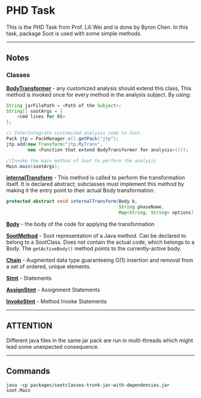 # PHD Task
This is the PHD Task  from Prof. Lili Wei and is done by Byron Chen.
In this task, package Soot is used with some simple methods.

---
## Notes

### Classes
**[BodyTransformer](https://soot-build.cs.uni-paderborn.de/public/origin/develop/soot/soot-develop/jdoc/soot/BodyTransformer.html)** - any customized analysis should extend this class,
This method is invoked once for every method in the analysis subject. By using:
``` java
String jarFilePath = <Path of the Subject>;
String[] sootArgs = {
    <cmd lines for OS>
};

// InterIntegrate customized analysis code to Soot.
Pack jtp = PackManager.v().getPack("jtp");
jtp.add(new Transform("jtp.MyTrans", 
        new <Function that extend BodyTransformer for analysis>()));

//Invoke the main method of Soot to perform the analysis
Main.main(sootArgs);
```

**[internalTransform](https://soot-build.cs.uni-paderborn.de/public/origin/develop/soot/soot-develop/jdoc/soot/BodyTransformer.html)** - This 
method is called to perform the transformation itself. It is declared abstract; subclasses must implement this method by making it the entry point to their actual Body transformation.

```java
protected abstract void internalTransform(Body b, 
                                          String phaseName, 
                                          Map<String, String> options)
```

**[Body](https://soot-build.cs.uni-paderborn.de/public/origin/develop/soot/soot-develop/jdoc/soot/JastAddJ/Body.html)** - the
body of the code for applying the transformation

**[SootMethod](https://soot-build.cs.uni-paderborn.de/public/origin/develop/soot/soot-develop/jdoc/soot/SootMethod.html)** - Soot representation of a Java method. 
Can be declared to belong to a SootClass. Does not contain the actual code, which belongs to a Body. 
The `getActiveBody()` method points to the currently-active body.

**[Chain](https://soot-build.cs.uni-paderborn.de/public/origin/develop/soot/soot-develop/jdoc/soot/util/Chain.html)** - 
Augmented data type guaranteeing O(1) insertion and removal from a set of ordered, unique elements.

**[Stmt](https://soot-build.cs.uni-paderborn.de/public/origin/develop/soot/soot-develop/jdoc/soot/JastAddJ/Stmt.html)** -
Statements

**[AssignStmt](https://soot-build.cs.uni-paderborn.de/public/origin/develop/soot/soot-develop/jdoc/soot/jimple/AssignStmt.html)** -
Assignment Statements

**[InvokeStmt](https://soot-build.cs.uni-paderborn.de/public/origin/develop/soot/soot-develop/jdoc/soot/jimple/InvokeStmt.html)** -
Method Invoke Statements



---
## ATTENTION
Different java files in the same jar pack are run in multi-threads which might lead some unexpected consequence.

---
## Commands
`java -cp packages/sootclasses-trunk-jar-with-dependencies.jar soot.Main`